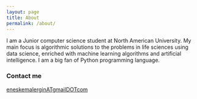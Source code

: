 ```yaml
---
layout: page
title: About
permalink: /about/
---
```



I am a Junior computer science student at North American University. My main focus is algorithmic solutions to the problems in life sciences using data science, enriched with machine learning algorithms and artificial intelligence. I am a big fan of Python programming language.

### Contact me

[eneskemalerginATgmailDOTcom](mailto:eneskemalergin@gmail.com)
